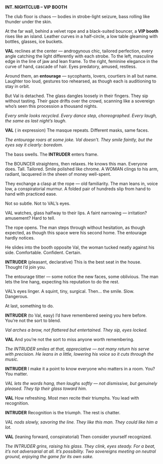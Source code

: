 **INT. NIGHTCLUB – VIP BOOTH**

The club floor is chaos — bodies in strobe-light seizure, bass rolling like thunder under the skin.

At the far wall, behind a velvet rope and a black-suited bouncer, a **VIP booth** rises like an island. Leather curves in a half-circle, a low table gleaming with bottles, glasses, ice buckets.

**VAL** reclines at the center — androgynous chic, tailored perfection, every angle catching the light differently with each strobe. To the left, masculine edge in the line of jaw and lean frame. To the right, feminine elegance in the curve of hand, cascade of hair. Eyes predatory, amused, restless.

Around them, an **entourage** — sycophants, lovers, courtiers in all but name. Laughter too loud, gestures too rehearsed, as though each is auditioning to stay in orbit.

But Val is detached. The glass dangles loosely in their fingers. They sip without tasting. Their gaze drifts over the crowd, scanning like a sovereign who’s seen this procession a thousand nights.

_Every smile looks recycled. Every dance step, choreographed. Every laugh, the same as last night’s laugh._

**VAL** ( in expression) The masque repeats. Different masks, same faces.

_The entourage roars at some joke. Val doesn’t. They smile faintly, but the eyes say it clearly: boredom._

The bass swells. The **INTRUDER** enters frame.

The BOUNCER straightens, then relaxes. He knows this man. Everyone does. Tall. Tailored. Smile polished like chrome. A WOMAN clings to his arm, radiant, lacquered in the sheen of money well-spent.

They exchange a clasp at the rope — old familiarity. The man leans in, voice low, a conspiratorial murmur. A folded pair of hundreds slip from hand to hand with practiced ease.

Not so subtle. Not to VAL’s eyes.

VAL watches, glass halfway to their lips. A faint narrowing — irritation? amusement? Hard to tell.

The rope opens. The man steps through without hesitation, as though expected, as though this space were his second home. The entourage hardly notices.

He slides into the booth opposite Val, the woman tucked neatly against his side. Comfortable. Confident. Certain.

**INTRUDER** (pleasant, declarative) This is the best seat in the house. Thought I’d join you.

The entourage titter — some notice the new faces, some oblivious. The man lets the line hang, expecting his reputation to do the rest.

VAL’s eyes linger. A squint, tiny, surgical. Then… the smile. Slow. Dangerous.

At last, something to do.

**INTRUDER** (to Val, easy) I’d have remembered seeing you here before. You’re not the sort to blend.

_Val arches a brow, not flattered but entertained. They sip, eyes locked._

**VAL** And you’re not the sort to miss anyone worth remembering.

_The INTRUDER smiles at that, appreciative — not many return his serve with precision. He leans in a little, lowering his voice so it cuts through the music._

**INTRUDER** I make it a point to know everyone who matters in a room. You? You matter.

_VAL lets the words hang, then laughs softly — not dismissive, but genuinely pleased. They tip their glass toward him._

**VAL** How refreshing. Most men recite their triumphs. You lead with recognition.

**INTRUDER** Recognition is the triumph. The rest is chatter.

_VAL nods slowly, savoring the line. They like this man. They could like him a lot._

**VAL** (leaning forward, conspiratorial) Then consider yourself recognized.

_The INTRUDER grins, raising his glass. They clink, eyes steady. For a beat, it’s not adversarial at all. It’s possibility. Two sovereigns meeting on neutral ground, enjoying the game for its own sake._